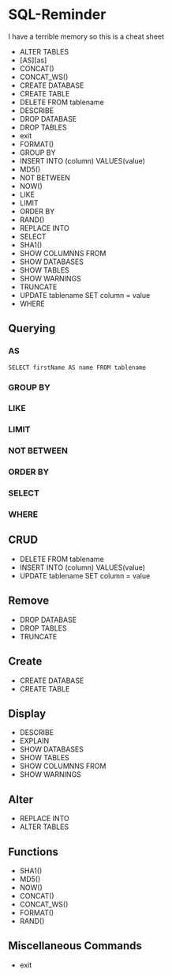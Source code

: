 # SQL-Reminder
I have a terrible memory so this is a cheat sheet



- ALTER TABLES
- [AS][as]
- CONCAT()
- CONCAT_WS()
- CREATE DATABASE
- CREATE TABLE
- DELETE FROM tablename  
- DESCRIBE
- DROP DATABASE
- DROP TABLES
- exit
- FORMAT()
- GROUP BY
- INSERT INTO (column) VALUES(value)
- MD5()
- NOT BETWEEN
- NOW()
- LIKE
- LIMIT
- ORDER BY
- RAND()
- REPLACE INTO
- SELECT
- SHA1()
- SHOW COLUMNNS FROM
- SHOW DATABASES
- SHOW TABLES
- SHOW WARNINGS
- TRUNCATE
- UPDATE tablename SET column = value
- WHERE



## Querying

###  AS
```
SELECT firstName AS name FROM tablename
```
### GROUP BY
### LIKE
### LIMIT
### NOT BETWEEN
### ORDER BY
### SELECT
### WHERE

## CRUD

- DELETE FROM tablename
- INSERT INTO (column) VALUES(value)
- UPDATE tablename SET column = value

## Remove

- DROP DATABASE
- DROP TABLES
- TRUNCATE


## Create

- CREATE DATABASE
- CREATE TABLE



## Display

- DESCRIBE
- EXPLAIN
- SHOW DATABASES
- SHOW TABLES
- SHOW COLUMNNS FROM
- SHOW WARNINGS

## Alter

- REPLACE INTO
- ALTER TABLES

## Functions

- SHA1()
- MD5()
- NOW()
- CONCAT()
- CONCAT_WS()
- FORMAT()
- RAND()

## Miscellaneous Commands

- exit
